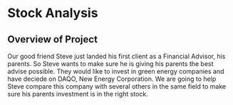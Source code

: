 # Stock Analysis

## Overview of Project
Our good friend Steve just landed his first client as a Financial Advisor, his parents. So Steve wants to make sure he is giving his parents the best advise possible. They would like to invest in green energy companies and have deciede on DAQO, New Energy Corporation. We are going to help Steve compare this company with several others in the same field to make sure his parents investment is in the right stock.
